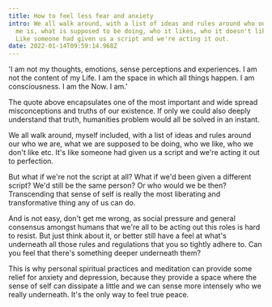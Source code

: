 ```yaml
---
title: How to feel less fear and anxiety
intro: We all walk around, with a list of ideas and rules around who our little
  me is, what is supposed to be doing, who it likes, who it doesn't like etc.
  Like someone had given us a script and we're acting it out.
date: 2022-01-14T09:59:14.968Z
---
```

'I am not my thoughts, emotions, sense perceptions and experiences. I am not the content of my Life. I am the space in which all things happen. I am consciousness. I am the Now. I am.'

The quote above encapsulates one of the most important and wide spread misconceptions and truths of our existence. If only we could also deeply understand that truth, humanities problem would all be solved in an instant.

We all walk around, myself included, with a list of ideas and rules around our who we are, what we are supposed to be doing, who we like, who we don't like etc. It's like someone had given us a script and we're acting it out to perfection.

But what if we're not the script at all? What if we'd been given a different script? We'd still be the same person? Or who would we be then? Transcending that sense of self is really the most liberating and transformative thing any of us can do.

And is not easy, don't get me wrong, as social pressure and general consensus amongst humans that we're all to be acting out this roles is hard to resist. But just think about it, or better still have a feel at what's underneath all those rules and regulations that you so tightly adhere to. Can you feel that there's something deeper underneath them?

This is why personal spiritual practices and meditation can provide some relief for anxiety and depression, because they provide a space where the sense of self can dissipate a little and we can sense more intensely who we really underneath. It's the only way to feel true peace.
